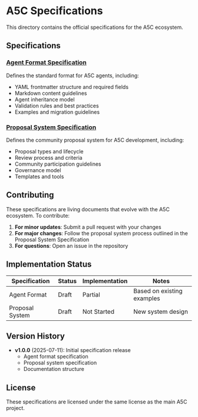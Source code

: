 # A5C Specifications

This directory contains the official specifications for the A5C ecosystem.

## Specifications

### [Agent Format Specification](./agent-format-specification.md)
Defines the standard format for A5C agents, including:
- YAML frontmatter structure and required fields
- Markdown content guidelines
- Agent inheritance model
- Validation rules and best practices
- Examples and migration guidelines

### [Proposal System Specification](./proposal-system-specification.md)
Defines the community proposal system for A5C development, including:
- Proposal types and lifecycle
- Review process and criteria
- Community participation guidelines
- Governance model
- Templates and tools

## Contributing

These specifications are living documents that evolve with the A5C ecosystem. To contribute:

1. **For minor updates**: Submit a pull request with your changes
2. **For major changes**: Follow the proposal system process outlined in the Proposal System Specification
3. **For questions**: Open an issue in the repository

## Implementation Status

| Specification | Status | Implementation | Notes |
|---------------|--------|----------------|-------|
| Agent Format | Draft | Partial | Based on existing examples |
| Proposal System | Draft | Not Started | New system design |

## Version History

- **v1.0.0** (2025-07-11): Initial specification release
  - Agent format specification
  - Proposal system specification
  - Documentation structure

## License

These specifications are licensed under the same license as the main A5C project.
